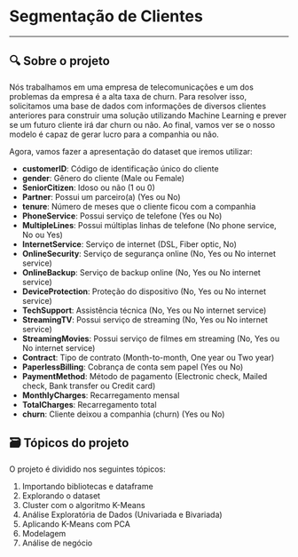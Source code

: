 # Segmentação de Clientes

****

## 🔍 Sobre o projeto

Nós trabalhamos em uma empresa de telecomunicações e um dos problemas da empresa é a alta taxa de churn. Para resolver isso, solicitamos uma base de dados com informações de diversos clientes anteriores para construir uma solução utilizando Machine Learning e prever se um futuro cliente irá dar churn ou não. Ao final, vamos ver se o nosso modelo é capaz de gerar lucro para a companhia ou não.

Agora, vamos fazer a apresentação do dataset que iremos utilizar:

- <strong>customerID</strong>: Código de identificação único do cliente
- <strong>gender</strong>: Gênero do cliente (Male ou Female)
- <strong>SeniorCitizen</strong>: Idoso ou não (1 ou 0)
- <strong>Partner</strong>: Possui um parceiro(a) (Yes ou No)
- <strong>tenure</strong>: Número de meses que o cliente ficou com a companhia
- <strong>PhoneService</strong>: Possui serviço de telefone (Yes ou No)
- <strong>MultipleLines</strong>: Possui múltiplas linhas de telefone (No phone service, No ou Yes)
- <strong>InternetService</strong>: Serviço de internet (DSL, Fiber optic, No)
- <strong>OnlineSecurity</strong>: Serviço de segurança online (No, Yes ou No internet service)
- <strong>OnlineBackup</strong>: Serviço de backup online (No, Yes ou No internet service)
- <strong>DeviceProtection</strong>: Proteção do dispositivo (No, Yes ou No internet service)
- <strong>TechSupport</strong>: Assistência técnica (No, Yes ou No internet service)
- <strong>StreamingTV</strong>: Possui serviço de streaming (No, Yes ou No internet service)
- <strong>StreamingMovies</strong>: Possui serviço de filmes em streaming (No, Yes ou No internet service)
- <strong>Contract</strong>: Tipo de contrato (Month-to-month, One year ou Two year)
- <strong>PaperlessBilling</strong>: Cobrança de conta sem papel (Yes ou No)
- <strong>PaymentMethod</strong>: Método de pagamento (Electronic check, Mailed check, Bank transfer ou Credit card)
- <strong>MonthlyCharges</strong>: Recarregamento mensal
- <strong>TotalCharges</strong>: Recarregamento total
- <strong>churn</strong>: Cliente deixou a companhia (churn) (Yes ou No)

## 🗃️ Tópicos do projeto

O projeto é dividido nos seguintes tópicos:
<ol>
  <li> Importando bibliotecas e dataframe
  <li> Explorando o dataset
  <li> Cluster com o algoritmo K-Means
  <li> Análise Exploratória de Dados (Univariada e Bivariada)
  <li> Aplicando K-Means com PCA
  <li> Modelagem
  <li> Análise de negócio
</ol>
